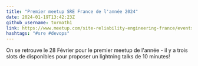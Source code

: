```yaml
---
title: "Premier meetup SRE France de l'année 2024"
date: 2024-01-19T13:42:23Z
github_username: tormath1
link: https://www.meetup.com/site-reliability-engineering-france/events/298582379/
hashtags: "#sre #devops"
---
```

On se retrouve le 28 Février pour le premier meetup de l'année - il y a trois slots de disponibles pour proposer un lightning talks de 10 minutes!

